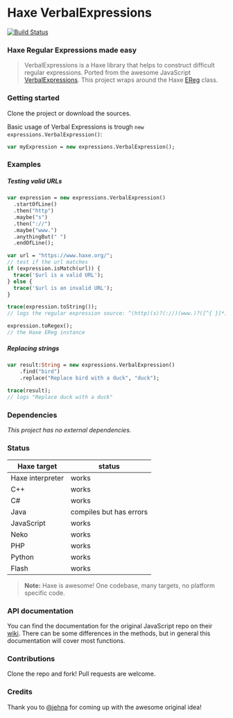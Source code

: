 # Haxe VerbalExpressions

[![Build Status](https://travis-ci.org/VerbalExpressions/HaxeVerbalExpressions.svg)](https://travis-ci.org/VerbalExpressions/HaxeVerbalExpressions)

### Haxe Regular Expressions made easy

> VerbalExpressions is a Haxe library that helps to construct difficult regular expressions. Ported from the awesome JavaScript [VerbalExpressions](https://github.com/jehna/VerbalExpressions).
> This project wraps around the Haxe [EReg](http://haxe.org/manual/std-regex.html) class.

### Getting started

Clone the project or download the sources.

Basic usage of Verbal Expressions is trough `new expressions.VerbalExpression()`:

```haxe
var myExpression = new expressions.VerbalExpression();
```
  
### Examples

##### Testing valid URLs

```haxe
var expression = new expressions.VerbalExpression()
  .startOfLine()
  .then("http")
  .maybe("s")
  .then("://")
  .maybe("www.")
  .anythingBut(" ")
  .endOfLine();

var url = "https://www.haxe.org/";
// test if the url matches
if (expression.isMatch(url)) {
  trace('$url is a valid URL');
} else {
  trace('$url is an invalid URL');
}

trace(expression.toString()); 
// logs the regular expression source: ^(http)(s)?(://)(www.)?([^{ }]*)$

expression.toRegex(); 
// the Haxe EReg instance
```

##### Replacing strings

```haxe
var result:String = new expressions.VerbalExpression()
    .find("bird")
    .replace("Replace bird with a duck", "duck");
    
trace(result); 
// logs "Replace duck with a duck"
```

### Dependencies

_This project has no external dependencies._

### Status

| Haxe target | status |
|-------------|--------|
| Haxe interpreter | works |
| C++ | works |
| C# | works  |
| Java | compiles but has errors |
| JavaScript | works |
| Neko | works |
| PHP | works |
| Python | works |
| Flash | works |

> **Note:** Haxe is awesome! One codebase, many targets, no platform specific code.

### API documentation

You can find the documentation for the original JavaScript repo on their [wiki](https://github.com/jehna/VerbalExpressions/wiki). There can be some differences in the methods, but in general this documentation will cover most functions.

### Contributions

Clone the repo and fork! Pull requests are welcome.

### Credits

Thank you to [@jehna](https://github.com/jehna) for coming up with the awesome original idea!
